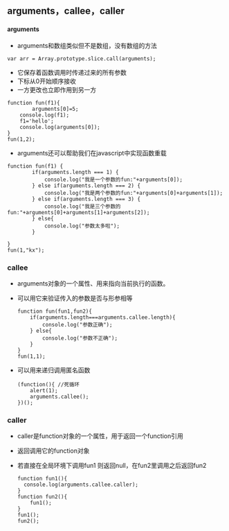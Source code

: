 ## arguments，callee，caller

#### arguments

- arguments和数组类似但不是数组，没有数组的方法

```
var arr = Array.prototype.slice.call(arguments);
```

- 它保存着函数调用时传递过来的所有参数
- 下标从0开始顺序接收
- 一方更改也立即作用到另一方

```
function fun(f1){
		arguments[0]=5;
    console.log(f1);
    f1='hello';
    console.log(arguments[0]);
}
fun(1,2);  
```

- arguments还可以帮助我们在javascript中实现函数重载

```
function fun(f1) {
        if(arguments.length === 1) {
            console.log("我是一个参数的fun:"+arguments[0]);
        } else if(arguments.length === 2) {
            console.log("我是两个参数的fun:"+arguments[0]+arguments[1]);
        } else if(arguments.length === 3) {
            console.log("我是三个参数的fun:"+arguments[0]+arguments[1]+arguments[2]);
        } else{
            console.log("参数太多啦");
        }

}
fun(1,"kx");
```



### callee

- arguments对象的一个属性、用来指向当前执行的函数。

- 可以用它来验证传入的参数是否与形参相等

  ```
  function fun(fun1,fun2){
      if(arguments.length===arguments.callee.length){
          console.log("参数正确");
      } else{
          console.log("参数不正确");
      }
  }
  fun(1,1);
  ```

- 可以用来递归调用匿名函数

  ```
  (function(){ //死循环
      alert(1);
      arguments.callee();
  })();
  ```



### caller

- caller是function对象的一个属性，用于返回一个function引用

- 返回调用它的function对象

- 若直接在全局环境下调用fun1 则返回null，在fun2里调用之后返回fun2

  ```
  function fun1(){
  	console.log(arguments.callee.caller);
  }
  function fun2(){
      fun1();
  }
  fun1();
  fun2();
  ```

  